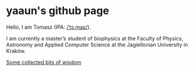 # yaaun's github page
Hello, I am Tomasz (IPA: [/ˈtɔ.maʂ/](https://en.wiktionary.org/wiki/Tomasz)).

I am currently a master’s student of biophysics at the Faculty of Physics, Astronomy and Applied Computer Science at the Jagiellonian University in Kraków.

[Some collected bits of wisdom](wisdom.md)